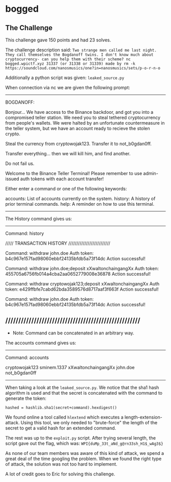 bogged
===============

The Challenge
---------------

This challenge gave 150 points and had 23 solves.

The challenge description said: 
`Two strange men called me last night. They call themselves the Bogdanoff twins. I don't know much about cryptocurrency- can you help them with their scheme?
nc bogged.wpictf.xyz 31337 (or 31338 or 31339)
made by rm -k
https://soundcloud.com/nanosmusics/one?in=nanosmusics/sets/p-o-r-n-o`

Additionally a python script was given: `leaked_source.py`

When connection via nc we are given the following prompt:

---------------

BOGDANOFF:

Bonjour... 
We have access to the Binance backdoor, and got you into a compromised teller station.
We need you to steal tethered cryptocurrency from people's wallets.
We were halted by an unfortunate countermeasure in the teller system, but we have an account ready to recieve the stolen crypto.

Steal the currency from cryptowojak123. Transfer it to not_b0gdan0ff. 

Transfer everything... then we will kill him, and find another.

Do not fail us. 









Welcome to the Binance Teller Terminal!
Please remember to use admin-issued auth tokens with each account transfer!

Either enter a command or one of the following keywords:

accounts: List of accounts currently on the system.
history: A history of prior terminal commands.
help: A reminder on how to use this terminal.

---------------

The History command gives us:

---------------

Command:
history

///// TRANSACTION HISTORY //////////////////////////

Command:
withdraw john.doe
Auth token:
b4c967e157fad98060ebbf24135bfdb5a73f14dc
Action successful!

Command:
withdraw john.doe;deposit xXwaltonchaingangXx
Auth token:
455705a6756fb014a4cba2aa0652779008e36878
Action successful!

Command:
withdraw cryptowojak123;deposit xXwaltonchaingangXx
Auth token:
e429ffbfe7cabd62bda3589576d8717aaf3f663f
Action successful!

Command:
withdraw john.doe
Auth token:
b4c967e157fad98060ebbf24135bfdb5a73f14dc
Action successful!

////////////////////////////////////////////////////
------------------
* Note:
Command can be concatenated in an arbitrary way.

The accounts command gives us:

---------------
Command:
accounts

cryptowojak123
sminem.1337
xXwaltonchaingangXx
john.doe
not_b0gdan0ff

---------------

When taking a look at the `leaked_source.py`.
We notice that the sha1 hash algorithm is used and that the secret is concatenated with the command to generate the token:

`hashed = hashlib.sha1(secret+command).hexdigest() `

We found online a tool called `hlextend` which executes a length-extension-attack.
Using this tool, we only needed to "brute-force" the length of the secret to get a valid hash for an extended command.

The rest was up to the `exploit.py` script.
After trying several length, the script gave out the flag, which was:
`WPI{duMp_33t_aNd_g@rn33sh_H1$_wAg3$}`

As none of our team members was aware of this kind of attack, we spend a great deal of the time googling the problem.
When we found the right type of attack, the solution was not too hard to implement.

A lot of credit goes to Eric for solving this challenge.


